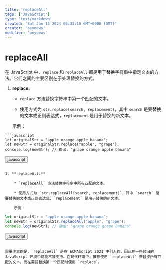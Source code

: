 ```yaml
---
title: 'replaceAll'
tags: ['JavaScript']
type: 'text/markdown'
created: 'Sat Jan 13 2024 06:33:10 GMT+0000 (GMT)'
creator: 'oeyoews'
modifier: 'oeyoews'
---
```


# replaceAll

在 JavaScript 中，`replace` 和 `replaceAll` 都是用于替换字符串中指定文本的方法。它们之间的主要区别在于处理替换的方式。

1. **replace:**

    * `replace` 方法替换字符串中第一个匹配的文本。

    * 使用方式为 `str.replace(search, replacement)`，其中 `search` 是要替换的文本或正则表达式，`replacement` 是用于替换的新文本。

    示例：

```
```javascript
let originalStr = "apple orange apple banana";
let newStr = originalStr.replace("apple", "grape");
console.log(newStr); // 输出: "grape orange apple banana"
```

<button>javascript</button>
```

1. **replaceAll:**

    * `replaceAll` 方法替换字符串中所有匹配的文本。

    * 使用方式为 `str.replaceAll(search, replacement)`，其中 `search` 是要替换的文本或正则表达式，`replacement` 是用于替换的新文本。

    示例：

```
```javascript
let originalStr = "apple orange apple banana";
let newStr = originalStr.replaceAll("apple", "grape");
console.log(newStr); // 输出: "grape orange grape banana"
```

<button>javascript</button>
```

需要注意的是，`replaceAll` 是在 ECMAScript 2021 中引入的，因此在一些较旧的 JavaScript 环境中可能不被支持。在现代环境中，推荐使用 `replaceAll` 来替换所有匹配的文本，而在需要替换第一个匹配时使用 `replace`。
